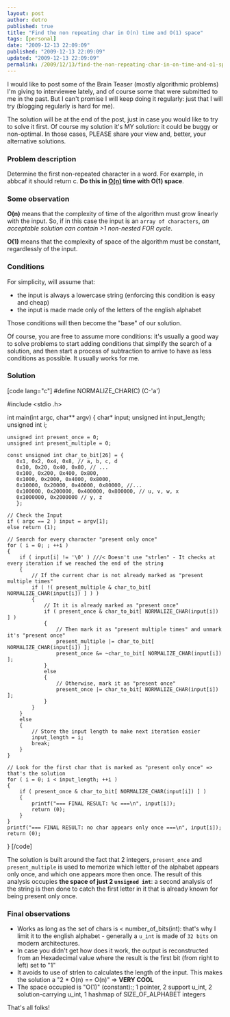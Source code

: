 ```yaml
---
layout: post
author: detro
published: true
title: "Find the non repeating char in O(n) time and O(1) space"
tags: [personal]
date: "2009-12-13 22:09:09"
published: "2009-12-13 22:09:09"
updated: "2009-12-13 22:09:09"
permalink: /2009/12/13/find-the-non-repeating-char-in-on-time-and-o1-space/
---
```


I would like to post some of the Brain Teaser (mostly algorithmic problems) I'm giving to interviewee lately, and of course some that were submitted to me in the past.
But I can't promise I will keep doing it regularly: just that I will try (blogging regularly is hard for me).

The solution will be at the end of the post, just in case you would like to try to solve it first.
Of course my solution it's MY solution: it could be buggy or non-optimal. In those cases, PLEASE share your view and, better, your alternative solutions.

<h3>Problem description</h3>
Determine the first non-repeated character in a word. For example, in abbcaf it should return c. <strong>Do this in <a href="http://en.wikipedia.org/wiki/Big_O_notation">O(n)</a> time with O(1) space</strong>.

<h3>Some observation</h3>
<strong>O(n)</strong> means that the complexity of time of the algorithm must grow linearly with the input. So, if in this case the input is an <code>array of characters</code>, <em>an acceptable solution can contain &gt;1 non-nested FOR cycle</em>.

<strong>O(1)</strong> means that the complexity of space of the algorithm must be constant, regardlessly of the input.

<h3>Conditions</h3>
For simplicity, will assume that:
<ul>
<li>the input is always a lowercase string (enforcing this condition is easy and cheap)</li>
<li>the input is made made only of the letters of the english alphabet</li>
</ul>
Those conditions will then become the "base" of our solution.

Of course, you are free to assume more conditions: it's usually a good way to solve problems to start adding conditions that simplify the search of a solution, and then start a process of subtraction to arrive to have as less conditions as possible. It usually works for me.
<!--more-->

<h3>Solution</h3>
[code lang="c"]
#define NORMALIZE_CHAR(C)       (C-'a')

#include <stdio .h>

int main(int argc, char** argv)
{
	char* input;
	unsigned int input_length;
	unsigned int i;

	unsigned int present_once = 0;
	unsigned int present_multiple = 0;

	const unsigned int char_to_bit[26] = {
	   0x1, 0x2, 0x4, 0x8, // a, b, c, d
	   0x10, 0x20, 0x40, 0x80, // ...
	   0x100, 0x200, 0x400, 0x800,
	   0x1000, 0x2000, 0x4000, 0x8000,
	   0x10000, 0x20000, 0x40000, 0x80000, //...
	   0x100000, 0x200000, 0x400000, 0x800000, // u, v, w, x
	   0x1000000, 0x2000000 // y, z
	   };

	// Check the Input
	if ( argc == 2 ) input = argv[1];
	else return (1);

    // Search for every character "present only once"
    for ( i = 0; ; ++i )
    {
        if ( input[i] != '\0' ) ///< Doesn't use "strlen" - It checks at every iteration if we reached the end of the string
        {
            // If the current char is not already marked as "present multiple times"
            if ( !( present_multiple & char_to_bit[ NORMALIZE_CHAR(input[i]) ] ) )
            {
                // It it is already marked as "present once"
                if ( present_once & char_to_bit[ NORMALIZE_CHAR(input[i]) ] )
                {
                    // Then mark it as "present multiple times" and unmark it's "present once"
                    present_multiple |= char_to_bit[ NORMALIZE_CHAR(input[i]) ];
                    present_once &= ~char_to_bit[ NORMALIZE_CHAR(input[i]) ];
                }
                else
                {
                    // Otherwise, mark it as "present once"
                    present_once |= char_to_bit[ NORMALIZE_CHAR(input[i]) ];
                }
            }
        }
        else
        {
            // Store the input length to make next iteration easier
            input_length = i;
            break;
        }
    }

    // Look for the first char that is marked as "present only once" => that's the solution
    for ( i = 0; i < input_length; ++i )
    {
        if ( present_once & char_to_bit[ NORMALIZE_CHAR(input[i]) ] )
        {
            printf("=== FINAL RESULT: %c ===\n", input[i]);
            return (0);
        }
    }
    printf("=== FINAL RESULT: no char appears only once ===\n", input[i]);
    return (0);
}
[/code]

The solution is built around the fact that 2 integers, <code>present_once</code> and <code>present_multiple</code> is used to memorize which letter of the alphabet appears only once, and which one appears more then once.
The result of this analysis occupies <strong>the space of just 2 <code>unsigned int</code></strong>: a second analysis of the string is then done to catch the first letter in it that is already known for being present only once.

<h3>Final observations</h3>
<ul>
<li>Works as long as the set of chars is &lt; number_of_bits(int): that's why I limit it to the english alphabet - generally a <code>u_int</code> is made of <code>32 bits</code> on modern architectures.</li>
<li>In case you didn't get how does it work, the output is reconstructed from an Hexadecimal value where the result is the first bit (from right to left) set to "1"</li>
<li>It avoids to use of strlen to calculates the length of the input. This makes the solution a "2 * O(n) == O(n)" =&gt; <strong>VERY COOL</strong></li>
<li>The space occupied is "O(1)" (constant):; 1 pointer, 2 support u_int, 2 solution-carrying u_int, 1 hashmap of SIZE_OF_ALPHABET integers</li>
</ul>

That's all folks!</stdio>
